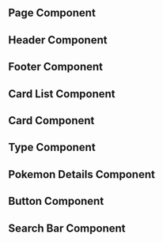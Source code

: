 ## Page Component

## Header Component

## Footer Component

## Card List Component

## Card Component

## Type Component

## Pokemon Details Component

## Button Component

## Search Bar Component
